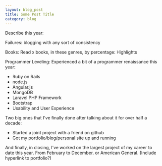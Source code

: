 ```yaml
---
layout: blog_post
title: Some Post Title
category: blog
---
```


Describe this year:

Failures:
blogging with any sort of consistency

Books:
Read x books, in these genres, by percentage:
Highlights

Programmer Leveling:
Experienced a bit of a programmer renaissance this year:
- Ruby on Rails
- node.js
- Angular.js
- MongoDB
- Laravel PHP Framework
- Bootstrap
- Usability and User Experience

Two big ones that I've finally done after talking about it for over half a decade:

- Started a joint project with a friend on github 
- Got my portfolio/blog/personal site up and running

And finally, in closing, I've worked on the largest project of my career to date this year. From February to December. or American General. (Include hyperlink to portfolio?)
